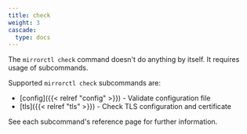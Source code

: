 ```yaml
---
title: check
weight: 3
cascade:
  type: docs
---
```


The `mirrorctl check` command doesn't do anything by itself. It requires usage of subcommands.

Supported `mirrorctl check` subcommands are:

- [config]({{< relref "config" >}}) - Validate configuration file
- [tls]({{< relref "tls" >}}) - Check TLS configuration and certificate

See each subcommand's reference page for further information.
